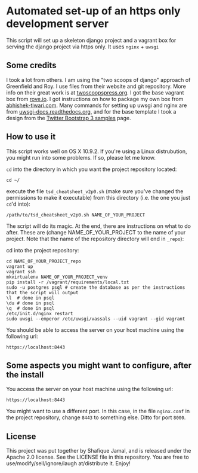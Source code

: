 # Automated set-up of an https only development server 

This script will set up a skeleton django project and a vagrant box for serving the django project via https only. It uses `nginx` + `uwsgi`

## Some credits

I took a lot from others. I am using the "two scoops of django" approach of Greenfield and Roy. I use files from their website and git repository. More info on their great work is at [twoscoopspress.org]. I got the base vagrant box from [rove.io]. I got instructions on how to package my own box from [abhishek-tiwari.com]. Many commands for setting up uwsgi and nginx are from [uwsgi-docs.readthedocs.org], and for the base template I took a design from the [Twitter Bootstrap 3 samples] page. 

## How to use it

This script works well on OS X 10.9.2. If you're using a Linux distrubution, you might run into some problems. If so, please let me know.

`cd` into the directory in which you want the project repository located:

    cd ~/
execute the file `tsd_cheatsheet_v2p0.sh` (make sure you've changed the permissions to make it executable)  from this directory (i.e. the one you just `cd`'d into):
    
    /path/to/tsd_cheatsheet_v2p0.sh NAME_OF_YOUR_PROJECT

The script will do its magic. At the end, there are instructions on what to do after. These are (change NAME_OF_YOUR_PROJECT to the name of your project. Note that the name of the repository directory will end in `_repo`):

cd into the project repository:

    cd NAME_OF_YOUR_PROJECT_repo
    vagrant up
    vagrant ssh   
    mkvirtualenv NAME_OF_YOUR_PROJECT_venv
    pip install -r /vagrant/requirements/local.txt
    sudo -u postgres psql # create the database as per the instructions that the script will output
    \l  # done in psql 
    \du # done in psql 
    \q  # done in psql 
    /etc/init.d/nginx restart
    sudo uwsgi --emperor /etc/uwsgi/vassals --uid vagrant --gid vagrant

You should be able to access the server on your host machine using the following url:
    
    https://localhost:8443

## Some aspects you might want to configure, after the install

You access the server on your host machine using the following url:
    
    https://localhost:8443

You might want to use a different port. In this case, in the file `nginx.conf` in the project repository, change `8443` to something else. Ditto for port `8000`.

## License

This project was put together by Shafique Jamal, and is released under the Apache 2.0 license. See the LICENSE file in this repository. You are free to use/modify/sell/ignore/laugh at/distribute it. Enjoy!

[twoscoopspress.org]: http://twoscoopspress.org/
[rove.io]: http://rove.io/
[abhishek-tiwari.com]: http://abhishek-tiwari.com/hacking/creating-a-new-vagrant-base-box-from-an-existing-vm
[uwsgi-docs.readthedocs.org]: http://uwsgi-docs.readthedocs.org/en/latest/tutorials/Django_and_nginx.html
[Twitter Bootstrap 3 samples]: http://getbootstrap.com/getting-started/#examples
